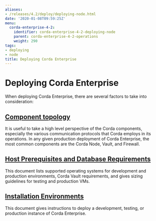 ```yaml
---
aliases:
- /releases/4.2/deploy/deploying-node.html
date: '2020-01-08T09:59:25Z'
menu:
  corda-enterprise-4-2:
    identifier: corda-enterprise-4-2-deploying-node
    parent: corda-enterprise-4-2-operations
    weight: 290
tags:
- deploying
- node
title: Deploying Corda Enterprise
---
```



# Deploying Corda Enterprise

When deploying Corda Enterprise, there are several factors to take into consideration:


## [Component topology](./component-topology.html)

It is useful to take a high level perspective of the Corda components, especially the various communication protocols that Corda employs in its operations. In any given production deployment of Corda Enterprise, the most common components are the Corda Node, Vault, and Firewall.


## [Host Prerequisites and Database Requirements](./host-prereq.html)

This document lists supported operating systems for development and production environments, Corda Vault requirements, and gives sizing guidelines for testing and production VMs.


## [Installation Environments](./ops-environment.html)

This document gives instructions to deploy a development, testing, or production instance of Corda Enterprise.



